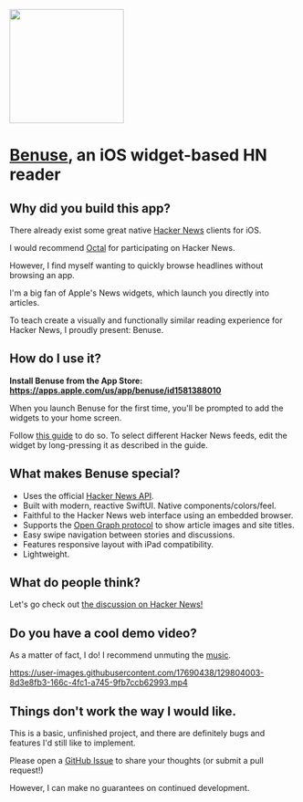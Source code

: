 [<img align="center" src="https://user-images.githubusercontent.com/17690438/129804371-78c6c4be-4be0-4e45-83fa-93f510d6933b.png" width="200">](https://apps.apple.com/us/app/benuse/id1581388010)

# [Benuse](https://apps.apple.com/us/app/benuse/id1581388010), an iOS widget-based HN reader

## Why did you build this app?

There already exist some great native [Hacker News](https://news.ycombinator.com) clients for iOS.

I would recommend [Octal](https://apps.apple.com/us/app/id1308885491) for participating on Hacker News.

However, I find myself wanting to quickly browse headlines without browsing an app.

I'm a big fan of Apple's News widgets, which launch you directly into articles.

To teach create a visually and functionally similar reading experience for Hacker News, I proudly present: Benuse.

## How do I use it?

**Install Benuse from the App Store: https://apps.apple.com/us/app/benuse/id1581388010**


When you launch Benuse for the first time, you'll be prompted to add the widgets to your home screen.

Follow [this guide][guide] to do so.
To select different Hacker News feeds, edit the widget by long-pressing it as described in the guide.

[guide]: https://support.apple.com/en-us/HT207122

## What makes Benuse special?

- Uses the official [Hacker News API](https://github.com/HackerNews/API).
- Built with modern, reactive SwiftUI. Native components/colors/feel.
- Faithful to the Hacker News web interface using an embedded browser.
- Supports the [Open Graph protocol](https://ogp.me) to show article images and site titles.
- Easy swipe navigation between stories and discussions.
- Features responsive layout with iPad compatibility.
- Lightweight.

## What do people think?

Let's go check out [the discussion on Hacker News!](https://news.ycombinator.com/item?id=28215311)

## Do you have a cool demo video?

As a matter of fact, I do! I recommend unmuting the [music](https://soundcloud.com/floorbaba/disappear).

https://user-images.githubusercontent.com/17690438/129804003-8d3e8fb3-166c-4fc1-a745-9fb7ccb62993.mp4

## Things don't work the way I would like.

This is a basic, unfinished project, and there are definitely bugs and features I'd still like to implement.

Please open a [GitHub Issue](https://github.com/jrmann100/benuse/issues) to share your thoughts (or submit a pull request!)

However, I can make no guarantees on continued development.
